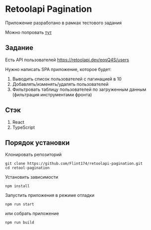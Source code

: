 # Retoolapi Pagination

Приложение разработано в рамках тестового задания

Можно попровать [тут](https://flint174.github.io/retoolapi-pagination/)

## Задание

Есть API пользователей https://retoolapi.dev/eqsQ4S/users

Нужно написать SPA приложение, которое будет:

1. Выводить список пользователей с пагинацией в 10
1. Добавлять/изменять/удалять пользователей
1. Фильтровать таблицу пользователей по загруженным данным (фильтрация инструментами фронта)

## Стэк

1. React
1. TypeScript

## Порядок установки

Клонировать репозиторий

```
git clone https://github.com/Flint174/retoolapi-pagination.git
cd retool-pagination
```

Установить зависимости

```
npm install
```

Запустить приложения в режиме отладки

```
npm run start
```

или собрать приложение

```
npm run build
```
